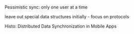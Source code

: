 
Pessimistic sync: only one user at a time

leave out special data structures initially - focus on protocols

Histo: Distributed Data Synchronization in Mobile Apps